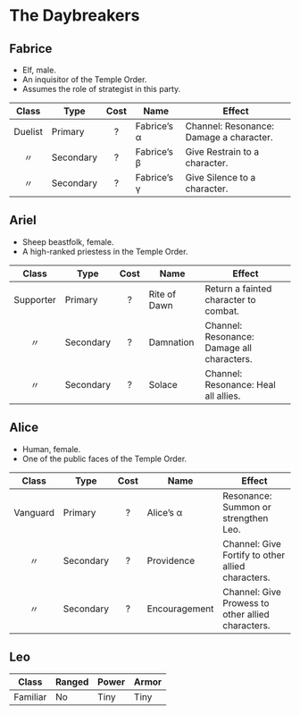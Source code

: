 # The Daybreakers

## Fabrice

  - Elf, male.
  - An inquisitor of the Temple Order.
  - Assumes the role of strategist in this party.

|  Class  | Type      | Cost | Name        | Effect                                  |
| :-----: | --------- | :--: | ----------- | --------------------------------------- |
| Duelist | Primary   |  ?   | Fabrice’s α | Channel: Resonance: Damage a character. |
|    〃    | Secondary |  ?   | Fabrice’s β | Give Restrain to a character.           |
|    〃    | Secondary |  ?   | Fabrice’s γ | Give Silence to a character.            |

## Ariel

  - Sheep beastfolk, female.
  - A high-ranked priestess in the Temple Order.

|   Class   | Type      | Cost | Name         | Effect                                     |
| :-------: | --------- | :--: | ------------ | ------------------------------------------ |
| Supporter | Primary   |  ?   | Rite of Dawn | Return a fainted character to combat.      |
|     〃     | Secondary |  ?   | Damnation    | Channel: Resonance: Damage all characters. |
|     〃     | Secondary |  ?   | Solace       | Channel: Resonance: Heal all allies.       |

## Alice

  - Human, female.
  - One of the public faces of the Temple Order.

|  Class   | Type      | Cost | Name          | Effect                                            |
| :------: | --------- | :--: | ------------- | ------------------------------------------------- |
| Vanguard | Primary   |  ?   | Alice’s α     | Resonance: Summon or strengthen Leo.              |
|    〃     | Secondary |  ?   | Providence    | Channel: Give Fortify to other allied characters. |
|    〃     | Secondary |  ?   | Encouragement | Channel: Give Prowess to other allied characters. |

## Leo

|  Class   | Ranged | Power | Armor |
| :------: | ------ | ----- | ----- |
| Familiar | No     | Tiny  | Tiny  |
